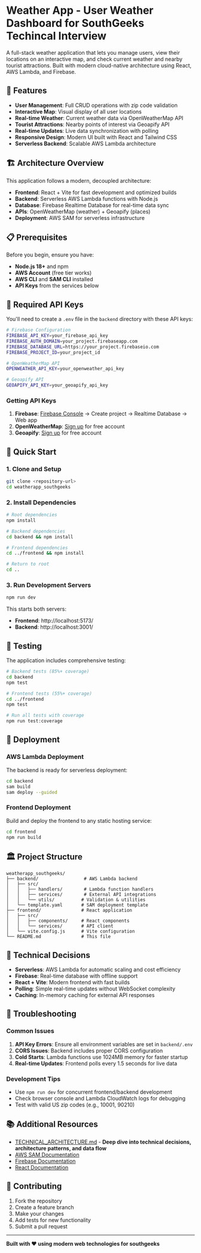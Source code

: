 # Weather App - User Weather Dashboard for SouthGeeks Techincal Interview

A full-stack weather application that lets you manage users, view their locations on an interactive map, and check current weather and nearby tourist attractions. Built with modern cloud-native architecture using React, AWS Lambda, and Firebase.

## 🚀 Features

- **User Management**: Full CRUD operations with zip code validation
- **Interactive Map**: Visual display of all user locations
- **Real-time Weather**: Current weather data via OpenWeatherMap API
- **Tourist Attractions**: Nearby points of interest via Geoapify API
- **Real-time Updates**: Live data synchronization with polling
- **Responsive Design**: Modern UI built with React and Tailwind CSS
- **Serverless Backend**: Scalable AWS Lambda architecture

## 🏗️ Architecture Overview

This application follows a modern, decoupled architecture:

- **Frontend**: React + Vite for fast development and optimized builds
- **Backend**: Serverless AWS Lambda functions with Node.js
- **Database**: Firebase Realtime Database for real-time data sync
- **APIs**: OpenWeatherMap (weather) + Geoapify (places)
- **Deployment**: AWS SAM for serverless infrastructure

## 📋 Prerequisites

Before you begin, ensure you have:

- **Node.js 18+** and npm
- **AWS Account** (free tier works)
- **AWS CLI** and **SAM CLI** installed
- **API Keys** from the services below

## 🔑 Required API Keys

You'll need to create a `.env` file in the `backend` directory with these API keys:

```bash
# Firebase Configuration
FIREBASE_API_KEY=your_firebase_api_key
FIREBASE_AUTH_DOMAIN=your_project.firebaseapp.com
FIREBASE_DATABASE_URL=https://your_project.firebaseio.com
FIREBASE_PROJECT_ID=your_project_id

# OpenWeatherMap API
OPENWEATHER_API_KEY=your_openweather_api_key

# Geoapify API
GEOAPIFY_API_KEY=your_geoapify_api_key
```

### Getting API Keys

1. **Firebase**: [Firebase Console](https://console.firebase.google.com/) → Create project → Realtime Database → Web app
2. **OpenWeatherMap**: [Sign up](https://openweathermap.org/api) for free account
3. **Geoapify**: [Sign up](https://www.geoapify.com/) for free account

## 🚀 Quick Start

### 1. Clone and Setup

```bash
git clone <repository-url>
cd weatherapp_southgeeks
```

### 2. Install Dependencies

```bash
# Root dependencies
npm install

# Backend dependencies
cd backend && npm install

# Frontend dependencies
cd ../frontend && npm install

# Return to root
cd ..
```

### 3. Run Development Servers

```bash
npm run dev
```

This starts both servers:
- **Frontend**: http://localhost:5173/
- **Backend**: http://localhost:3001/

## 🧪 Testing

The application includes comprehensive testing:

```bash
# Backend tests (85%+ coverage)
cd backend
npm test

# Frontend tests (55%+ coverage)
cd ../frontend
npm test

# Run all tests with coverage
npm run test:coverage
```

## 🚀 Deployment

### AWS Lambda Deployment

The backend is ready for serverless deployment:

```bash
cd backend
sam build
sam deploy --guided
```

### Frontend Deployment

Build and deploy the frontend to any static hosting service:

```bash
cd frontend
npm run build
```

## 🏛️ Project Structure

```
weatherapp_southgeeks/
├── backend/                 # AWS Lambda backend
│   ├── src/
│   │   ├── handlers/        # Lambda function handlers
│   │   ├── services/        # External API integrations
│   │   └── utils/          # Validation & utilities
│   └── template.yaml       # SAM deployment template
├── frontend/               # React application
│   ├── src/
│   │   ├── components/     # React components
│   │   └── services/       # API client
│   └── vite.config.js      # Vite configuration
└── README.md               # This file
```

## 🔧 Technical Decisions

- **Serverless**: AWS Lambda for automatic scaling and cost efficiency
- **Firebase**: Real-time database with offline support
- **React + Vite**: Modern frontend with fast builds
- **Polling**: Simple real-time updates without WebSocket complexity
- **Caching**: In-memory caching for external API responses

## 🐛 Troubleshooting

### Common Issues

1. **API Key Errors**: Ensure all environment variables are set in `backend/.env`
2. **CORS Issues**: Backend includes proper CORS configuration
3. **Cold Starts**: Lambda functions use 1024MB memory for faster startup
4. **Real-time Updates**: Frontend polls every 1.5 seconds for live data

### Development Tips

- Use `npm run dev` for concurrent frontend/backend development
- Check browser console and Lambda CloudWatch logs for debugging
- Test with valid US zip codes (e.g., 10001, 90210)

## 📚 Additional Resources

- [TECHNICAL_ARCHITECTURE.md](./TECHNICAL_ARCHITECTURE.md) - **Deep dive into technical decisions, architecture patterns, and data flow**
- [AWS SAM Documentation](https://docs.aws.amazon.com/serverless-application-model/)
- [Firebase Documentation](https://firebase.google.com/docs)
- [React Documentation](https://react.dev/)

## 🤝 Contributing

1. Fork the repository
2. Create a feature branch
3. Make your changes
4. Add tests for new functionality
5. Submit a pull request



---

**Built with ❤️ using modern web technologies for southgeeks**

